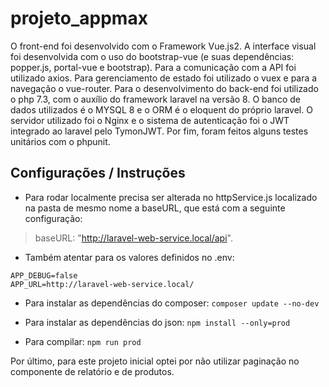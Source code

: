 # projeto_appmax

O front-end foi desenvolvido com o Framework Vue.js2. A interface visual foi desenvolvida com o uso do bootstrap-vue (e suas dependências: popper.js, portal-vue e bootstrap).  Para a comunicação com a API foi utilizado axios. Para gerenciamento de estado foi utilizado o vuex e para a navegação o vue-router. 
Para o desenvolvimento do back-end foi utilizado o php 7.3, com o auxílio do framework laravel na versão 8. O banco de dados utilizados é o MYSQL 8 e o ORM é o eloquent do próprio laravel.
O servidor utilizado foi o Nginx e o sistema de autenticação foi o JWT integrado ao laravel pelo TymonJWT. Por fim, foram feitos alguns testes unitários com o phpunit.

## Configurações / Instruções

- Para rodar localmente precisa ser alterada no httpService.js localizado na pasta de mesmo nome a baseURL, que está com a seguinte configuração:
>baseURL: "http://laravel-web-service.local/api".
- Também atentar para os valores definidos no .env:
```
APP_DEBUG=false 
APP_URL=http://laravel-web-service.local/
```
- Para instalar as dependências do composer:
``` composer update --no-dev ```

- Para instalar as dependências do json:
``` npm install --only=prod ```

- Para compilar:
``` npm run prod ```

Por último, para este projeto inicial optei por não utilizar paginação no componente de relatório e de produtos.

